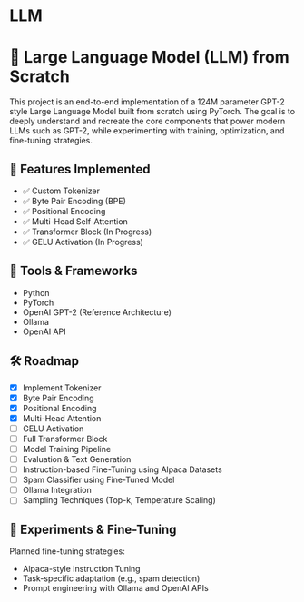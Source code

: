 # LLM
# 🧠 Large Language Model (LLM) from Scratch

This project is an end-to-end implementation of a 124M parameter GPT-2 style Large Language Model built from scratch using PyTorch. The goal is to deeply understand and recreate the core components that power modern LLMs such as GPT-2, while experimenting with training, optimization, and fine-tuning strategies.

## 🚀 Features Implemented

- ✅ Custom Tokenizer  
- ✅ Byte Pair Encoding (BPE)  
- ✅ Positional Encoding  
- ✅ Multi-Head Self-Attention  
- ✅ Transformer Block (In Progress)  
- ✅ GELU Activation (In Progress)  

## 🔧 Tools & Frameworks

- Python  
- PyTorch  
- OpenAI GPT-2 (Reference Architecture)  
- Ollama  
- OpenAI API  

## 🛠️ Roadmap

- [x] Implement Tokenizer  
- [x] Byte Pair Encoding  
- [x] Positional Encoding  
- [x] Multi-Head Attention  
- [ ] GELU Activation  
- [ ] Full Transformer Block  
- [ ] Model Training Pipeline  
- [ ] Evaluation & Text Generation  
- [ ] Instruction-based Fine-Tuning using Alpaca Datasets  
- [ ] Spam Classifier using Fine-Tuned Model  
- [ ] Ollama Integration  
- [ ] Sampling Techniques (Top-k, Temperature Scaling)

## 🧪 Experiments & Fine-Tuning

Planned fine-tuning strategies:
- Alpaca-style Instruction Tuning  
- Task-specific adaptation (e.g., spam detection)  
- Prompt engineering with Ollama and OpenAI APIs  
